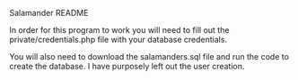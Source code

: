 Salamander README

In order for this program to work you will need to fill out the private/credentials.php file with your database credentials.

You will also need to download the salamanders.sql file and run the code to create the database. I have purposely left out the user creation.